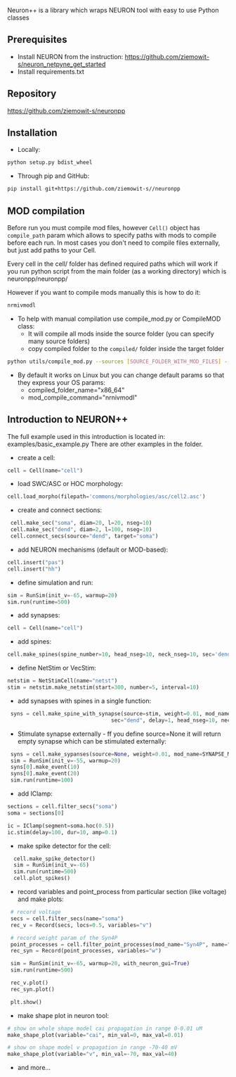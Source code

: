 Neuron++ is a library which wraps NEURON tool with easy to use Python classes

## Prerequisites

* Install NEURON from the instruction: https://github.com/ziemowit-s/neuron_netpyne_get_started
* Install requirements.txt

## Repository

https://github.com/ziemowit-s/neuronpp

## Installation

* Locally:
```bash
python setup.py bdist_wheel
```

* Through pip and GitHub:
```bash
pip install git+https://github.com/ziemowit-s//neuronpp
```

## MOD compilation
Before run you must compile mod files, however `Cell()` object has `compile_path` param which allows to specify paths with mods to compile before each run.
In most cases you don't need to compile files externally, but just add paths to your Cell.

Every cell in the cell/ folder has defined required paths which will work if you run python script from the main folder (as a working directory) which is neuronpp/neuronpp/

However if you want to compile mods manually this is how to do it:

```bash
nrmivmodl
```

* To help with manual compilation use compile_mod.py or CompileMOD class:
  * It will compile all mods inside the source folder (you can specify many source folders)
  * copy compiled folder to the `compiled/` folder inside the target folder 
  
```bash
python utils/compile_mod.py --sources [SOURCE_FOLDER_WITH_MOD_FILES] --target [TARGET_FOLDER]
``` 

  * By default it works on Linux but you can change default params so that they express your OS params:
    * compiled_folder_name="x86_64"
    * mod_compile_command="nrnivmodl"
    
## Introduction to NEURON++
The full example used in this introduction is located in: examples/basic_example.py
There are other examples in the folder.

  * create a cell:
   ```python
   cell = Cell(name="cell")
   ```

  * load SWC/ASC or HOC morphology:
   ```python
   cell.load_morpho(filepath='commons/morphologies/asc/cell2.asc')
   ```

  * create and connect sections:
   ```python
    cell.make_sec("soma", diam=20, l=20, nseg=10)
    cell.make_sec("dend", diam=2, l=100, nseg=10)
    cell.connect_secs(source="dend", target="soma")
   ```

  * add NEURON mechanisms (default or MOD-based):
   ```python
   cell.insert("pas")
   cell.insert("hh")
   ```

  * define simulation and run:
   ```python
   sim = RunSim(init_v=-65, warmup=20)
   sim.run(runtime=500)
   ```

  * add synapses:
   ```python
   cell = Cell(name="cell")
   ```

  * add spines:
   ```python
   cell.make_spines(spine_number=10, head_nseg=10, neck_nseg=10, sec='dend')
   ```
  * define NetStim or VecStim:
  ```python
  netstim = NetStimCell(name="netst")
  stim = netstim.make_netstim(start=300, number=5, interval=10)
  ```
  * add synapses with spines in a single function:
   ```python
    syns = cell.make_spine_with_synapse(source=stim, weight=0.01, mod_name="ExpSyn",
                                    sec="dend", delay=1, head_nseg=10, neck_nseg=10, number=10)
   ```
   
   * Stimulate synapse externally - ff you define source=None it will return empty synapse which can be stimulated externally:
   ```python
    syns = cell.make_sypanses(source=None, weight=0.01, mod_name=SYNAPSE_MECH, sec="soma", target_loc=0.5, delay=1)
    sim = RunSim(init_v=-55, warmup=20)
    syns[0].make_event(10)
    syns[0].make_event(20)
    sim.run(runtime=100)
   ```

  * add IClamp:
   ```python
   sections = cell.filter_secs("soma")
   soma = sections[0]

   ic = IClamp(segment=soma.hoc(0.5))
   ic.stim(delay=100, dur=10, amp=0.1)
   ```
  * make spike detector for the cell:
  ```python
    cell.make_spike_detector()
    sim = RunSim(init_v=-65)
    sim.run(runtime=500)
    cell.plot_spikes()
   ```

  * record variables and point_process from particular section (like voltage) and make plots:
   ```python
    # record voltage
    secs = cell.filter_secs(name="soma")
    rec_v = Record(secs, locs=0.5, variables="v")

    # record weight param of the Syn4P
    point_processes = cell.filter_point_processes(mod_name="Syn4P", name="dend")
    rec_syn = Record(point_processes, variables="w") 

    sim = RunSim(init_v=-65, warmup=20, with_neuron_gui=True)
    sim.run(runtime=500)

    rec_v.plot()
    rec_syn.plot()

    plt.show()
   ```
  
  * make shape plot in neuron tool:
   ```python
   # show on whole shape model cai propagation in range 0-0.01 uM 
   make_shape_plot(variable="cai", min_val=0, max_val=0.01)

   # show on shape model v propagation in range -70-40 mV
   make_shape_plot(variable="v", min_val=-70, max_val=40)
   ```

  * and more...


